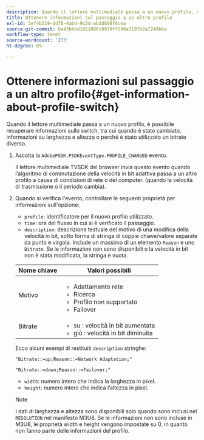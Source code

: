 ```yaml
---
description: Quando il lettore multimediale passa a un nuovo profilo, è possibile recuperare informazioni sullo switch, tra cui quando è stato cambiato, informazioni su larghezza e altezza o perché è stato utilizzato un bitrate diverso.
title: Ottenere informazioni sul passaggio a un altro profilo
exl-id: 3ef4b319-dd78-4abd-9c2d-ab1d608f6cea
source-git-commit: be43bbbd1051886c8979ff590a3197b2a7249b6a
workflow-type: tm+mt
source-wordcount: '273'
ht-degree: 0%

---
```


# Ottenere informazioni sul passaggio a un altro profilo{#get-information-about-profile-switch}

Quando il lettore multimediale passa a un nuovo profilo, è possibile recuperare informazioni sullo switch, tra cui quando è stato cambiato, informazioni su larghezza e altezza o perché è stato utilizzato un bitrate diverso.

1. Ascolta la `AdobePSDK.PSDKEventType.PROFILE_CHANGED` evento.

   Il lettore multimediale TVSDK del browser invia questo evento quando l’algoritmo di commutazione della velocità in bit adattiva passa a un altro profilo a causa di condizioni di rete o del computer. (quando la velocità di trasmissione o il periodo cambia).
1. Quando si verifica l&#39;evento, controllare le seguenti proprietà per informazioni sull&#39;opzione:

   * `profile`: identificatore per il nuovo profilo utilizzato.
   * `time`: ora del flusso in cui si è verificato il passaggio.
   * `description`: descrizione testuale del motivo di una modifica della velocità in bit, sotto forma di stringa di coppie chiave/valore separate da punto e virgola. Include un massimo di un elemento `Reason` e uno `Bitrate`. Se le informazioni non sono disponibili o la velocità in bit non è stata modificata, la stringa è vuota.

   <table id="table_E400FD9C57FF40CBAC14AF6847CD8301"> 
    <thead> 
      <tr> 
      <th colname="col1" class="entry"> Nome chiave </th> 
      <th colname="col2" class="entry"> Valori possibili </th> 
      </tr> 
    </thead>
    <tbody> 
      <tr> 
      <td colname="col1"> <span class="codeph"> Motivo </span> </td> 
      <td colname="col2"> 
        <ul id="ul_37DDE3F297634ED6B47DF5D73F969369"> 
        <li id="li_E374B029E1AF40689D70A9D30E057C5B">Adattamento rete </li> 
        <li id="li_753862EEF1C9474EA8E20C89F5EF5D8D">Ricerca </li> 
        <li id="li_EC14923F92CF4D11A47928A8D2DE6D8B">Profilo non supportato </li> 
        <li id="li_695AB4A89C9D4833AF6D8B6424FC912B">Failover </li> 
        </ul> </td> 
      </tr> 
      <tr> 
      <td colname="col1"> <span class="codeph"> Bitrate </span> </td> 
      <td colname="col2"> 
        <ul id="ul_1B49BD90A91147359712E1AFD8877E23"> 
        <li id="li_1C8E593C65D34742B14A8D0EAD43E0A9"> <span class="codeph"> su </span>: velocità in bit aumentata </li> 
        <li id="li_B1A00E3985A849B6855E15CF70D79BB8"> <span class="codeph"> giù </span>: velocità in bit diminuita </li> 
        </ul> </td> 
      </tr> 
    </tbody> 
    </table>

   Ecco alcuni esempi di restituiti `description` stringhe:

   ```
   "Bitrate::=up;Reason::=Network Adaptation;" 
   
   "Bitrate::=down;Reason::=Failover;"
   ```

   * `width`: numero intero che indica la larghezza in pixel.
   * `height`: numero intero che indica l’altezza in pixel.

   >[!NOTE]
   >
   >I dati di larghezza e altezza sono disponibili solo quando sono inclusi nel `RESOLUTION` nel manifesto M3U8. Se le informazioni non sono incluse in M3U8, le proprietà width e height vengono impostate su 0, in quanto non fanno parte delle informazioni del profilo.
